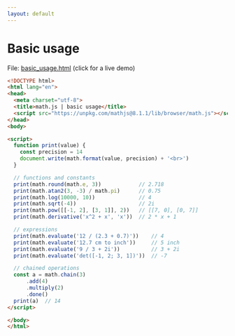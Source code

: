 ```yaml
---
layout: default
---
```


# Basic usage

File: [basic_usage.html](basic_usage.html) (click for a live demo)

```html
<!DOCTYPE html>
<html lang="en">
<head>
  <meta charset="utf-8">
  <title>math.js | basic usage</title>
  <script src="https://unpkg.com/mathjs@8.1.1/lib/browser/math.js"></script>
</head>
<body>

<script>
  function print(value) {
    const precision = 14
    document.write(math.format(value, precision) + '<br>')
  }

  // functions and constants
  print(math.round(math.e, 3))            // 2.718
  print(math.atan2(3, -3) / math.pi)      // 0.75
  print(math.log(10000, 10))              // 4
  print(math.sqrt(-4))                    // 2i
  print(math.pow([[-1, 2], [3, 1]], 2))   // [[7, 0], [0, 7]]
  print(math.derivative('x^2 + x', 'x'))  // 2 * x + 1

  // expressions
  print(math.evaluate('12 / (2.3 + 0.7)'))    // 4
  print(math.evaluate('12.7 cm to inch'))     // 5 inch
  print(math.evaluate('9 / 3 + 2i'))          // 3 + 2i
  print(math.evaluate('det([-1, 2; 3, 1])'))  // -7

  // chained operations
  const a = math.chain(3)
      .add(4)
      .multiply(2)
      .done()
  print(a)  // 14
</script>

</body>
</html>
```

<!-- Note: This file is automatically generated. Changes made in this file will be overridden. -->

